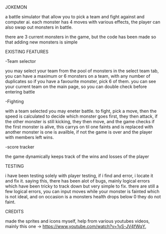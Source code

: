 

JOKEMON

a battle simulator that allow you to pick a team and fight against and computer ai.
each monster has 4 moves with various effects, the player can also swap out monsters in battle.


there are 3 current monsters in the game, but the code has been made so that adding new monsters
is simple

EXISTING FEATURES

-Team selector

you may select your team from the pool of monsters in the select team tab, you can have a maximum
or 6 monsters on a team, with any number of duplicates so if you have a favourite monster, pick 6
of them. you can see your current team on the main page, so you can double check before entering 
battle

-Fighting

with a team selected you may eneter battle. to fight, pick a move, then the speed is calculated 
to decide which monster goes first, they then attack, if the other monster is still kicking, they
then move, and the game checks if the first monster is alive, this carrys on til one faints and
is replaced with another monster is one is availble, if not the game is over and the player with 
members left wins.

-score tracker

the game dynamically keeps track of the wins and losses of the player


TESTING

i have been testing solely with player testing, if i find and error, i locate it and fix it.
saying this, there has been alot of bugs, mainly logical errors which have been tricky to track down
but very simple to fix. there are still a few logical errors, you can input moves while your monster
is fainted which is not ideal, and on occasion is a monsters health drops below 0 they do not faint.

CREDITS

made the sprites and icons myself, help from various youtubes videos, mainly this 
one -> https://www.youtube.com/watch?v=1yS-JV4fWqY, 

